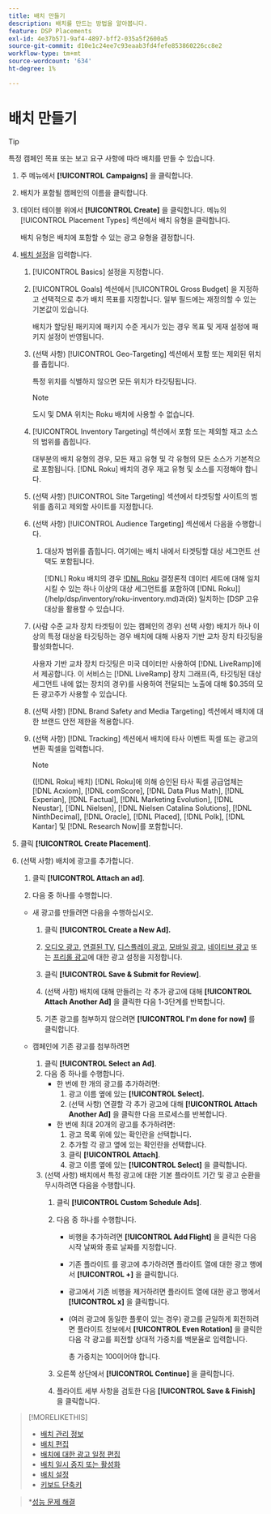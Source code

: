 ```yaml
---
title: 배치 만들기
description: 배치를 만드는 방법을 알아봅니다.
feature: DSP Placements
exl-id: 4e37b571-9af4-4897-bff2-035a5f2600a5
source-git-commit: d10e1c24ee7c93eaab3fd4fefe853860226cc8e2
workflow-type: tm+mt
source-wordcount: '634'
ht-degree: 1%

---
```


# 배치 만들기

>[!TIP]
>
>특정 캠페인 목표 또는 보고 요구 사항에 따라 배치를 만들 수 있습니다.

1. 주 메뉴에서 **[!UICONTROL Campaigns]** 을 클릭합니다.

1. 배치가 포함될 캠페인의 이름을 클릭합니다.

1. 데이터 테이블 위에서 **[!UICONTROL Create]** 을 클릭합니다. 메뉴의 [!UICONTROL Placement Types] 섹션에서 배치 유형을 클릭합니다.

   배치 유형은 배치에 포함할 수 있는 광고 유형을 결정합니다.

1. [배치 설정](placement-settings.md)을 입력합니다.

   1. [!UICONTROL Basics] 설정을 지정합니다.

   1. [!UICONTROL Goals] 섹션에서 [!UICONTROL Gross Budget] 을 지정하고 선택적으로 추가 배치 목표를 지정합니다.
일부 필드에는 재정의할 수 있는 기본값이 있습니다.

      배치가 할당된 패키지에 패키지 수준 게시가 있는 경우 목표 및 게재 설정에 패키지 설정이 반영됩니다.

   1. (선택 사항) [!UICONTROL Geo-Targeting] 섹션에서 포함 또는 제외된 위치를 좁힙니다.

      특정 위치를 식별하지 않으면 모든 위치가 타깃팅됩니다.

      >[!NOTE]
      >
      >도시 및 DMA 위치는 Roku 배치에 사용할 수 없습니다.

   1. [!UICONTROL Inventory Targeting] 섹션에서 포함 또는 제외할 재고 소스의 범위를 좁힙니다.

      대부분의 배치 유형의 경우, 모든 재고 유형 및 각 유형의 모든 소스가 기본적으로 포함됩니다. [!DNL Roku] 배치의 경우 재고 유형 및 소스를 지정해야 합니다.

   1. (선택 사항) [!UICONTROL Site Targeting] 섹션에서 타겟팅할 사이트의 범위를 좁히고 제외할 사이트를 지정합니다.

   1. (선택 사항) [!UICONTROL Audience Targeting] 섹션에서 다음을 수행합니다.

      1. 대상자 범위를 좁힙니다. 여기에는 배치 내에서 타겟팅할 대상 세그먼트 선택도 포함됩니다.

         [!DNL] Roku 배치의 경우 [!DNL Roku](옵트인) 결정론적 데이터 세트에 대해 일치시킬 수 있는 하나 이상의 대상 세그먼트를 포함하여 [!DNL Roku]](/help/dsp/inventory/roku-inventory.md)과(와) 일치하는 [DSP 고유 대상을 활용할 수 있습니다.
   1. (사람 수준 교차 장치 타겟팅이 있는 캠페인의 경우) 선택 사항) 배치가 하나 이상의 특정 대상을 타깃팅하는 경우 배치에 대해 사용자 기반 교차 장치 타깃팅을 활성화합니다.

      사용자 기반 교차 장치 타깃팅은 미국 데이터만 사용하여 [!DNL LiveRamp]에서 제공합니다. 이 서비스는 [!DNL LiveRamp] 장치 그래프(즉, 타깃팅된 대상 세그먼트 내에 없는 장치의 경우)를 사용하여 전달되는 노출에 대해 $0.35의 모든 광고주가 사용할 수 있습니다.

   1. (선택 사항) [!DNL Brand Safety and Media Targeting] 섹션에서 배치에 대한 브랜드 안전 제한을 적용합니다.

   1. (선택 사항) [!DNL Tracking] 섹션에서 배치에 타사 이벤트 픽셀 또는 광고의 변환 픽셀을 입력합니다.

      >[!NOTE]
      >
      >([!DNL Roku] 배치) [!DNL Roku]에 의해 승인된 타사 픽셀 공급업체는 [!DNL Acxiom], [!DNL comScore], [!DNL Data Plus Math], [!DNL Experian], [!DNL Factual], [!DNL Marketing Evolution], [!DNL Neustar], [!DNL Nielsen], [!DNL Nielsen Catalina Solutions], [!DNL NinthDecimal], [!DNL Oracle], [!DNL Placed], [!DNL Polk], [!DNL Kantar] 및 [!DNL Research Now]를 포함합니다.


1. 클릭 **[!UICONTROL Create Placement]**.

1. (선택 사항) 배치에 광고를 추가합니다.

   1. 클릭 **[!UICONTROL Attach an ad]**.

   1. 다음 중 하나를 수행합니다.
   * 새 광고를 만들려면 다음을 수행하십시오.

      1. 클릭 **[!UICONTROL Create a New Ad].**

      1. [오디오 광고](/help/dsp/campaign-management/ads/ad-settings-audio.md), [연결된 TV](/help/dsp/campaign-management/ads/ad-settings-connected-tv.md), [디스플레이 광고](/help/dsp/campaign-management/ads/ad-settings-display.md), [모바일 광고](/help/dsp/campaign-management/ads/ad-settings-mobile.md), [네이티브 광고](/help/dsp/campaign-management/ads/ad-settings-native.md) 또는 [프리롤 광고](/help/dsp/campaign-management/ads/ad-settings-pre-roll.md)에 대한 광고 설정을 지정합니다.

      1. 클릭 **[!UICONTROL Save & Submit for Review]**.

      1. (선택 사항) 배치에 대해 만들려는 각 추가 광고에 대해 **[!UICONTROL Attach Another Ad]** 을 클릭한 다음 1-3단계를 반복합니다.

      1. 기존 광고를 첨부하지 않으려면 **[!UICONTROL I'm done for now]** 를 클릭합니다.
   * 캠페인에 기존 광고를 첨부하려면

      1. 클릭 **[!UICONTROL Select an Ad]**.
      1. 다음 중 하나를 수행합니다.
         * 한 번에 한 개의 광고를 추가하려면:
            1. 광고 이름 옆에 있는 **[!UICONTROL Select].**
            1. (선택 사항) 연결할 각 추가 광고에 대해 **[!UICONTROL Attach Another Ad]** 을 클릭한 다음 프로세스를 반복합니다.
         * 한 번에 최대 20개의 광고를 추가하려면:
            1. 광고 목록 위에 있는 확인란을 선택합니다.
            1. 추가할 각 광고 옆에 있는 확인란을 선택합니다.
            1. 클릭 **[!UICONTROL Attach]**.
            1. 광고 이름 옆에 있는 **[!UICONTROL Select]** 을 클릭합니다.
      1. (선택 사항) 배치에서 특정 광고에 대한 기본 플라이트 기간 및 광고 순환을 무시하려면 다음을 수행합니다.
         1. 클릭 **[!UICONTROL Custom Schedule Ads]**.

         1. 다음 중 하나를 수행합니다.

            * 비행을 추가하려면 **[!UICONTROL Add Flight]** 을 클릭한 다음 시작 날짜와 종료 날짜를 지정합니다.

            * 기존 플라이트 를 광고에 추가하려면 플라이트 열에 대한 광고 행에서 **[!UICONTROL +]** 을 클릭합니다.

            * 광고에서 기존 비행을 제거하려면 플라이트 열에 대한 광고 행에서 **[!UICONTROL x]** 을 클릭합니다.

            * (여러 광고에 동일한 플롯이 있는 경우) 광고를 균일하게 회전하려면 플라이트 정보에서 **[!UICONTROL Even Rotation]** 을 클릭한 다음 각 광고를 회전할 상대적 가중치를 백분율로 입력합니다.

               총 가중치는 100이어야 합니다.
         1. 오른쪽 상단에서 **[!UICONTROL Continue]** 을 클릭합니다.

         1. 플라이트 세부 사항을 검토한 다음 **[!UICONTROL Save & Finish]** 을 클릭합니다.




>[!MORELIKETHIS]
>
>* [배치 관리 정보](placement-about.md)
>* [배치 편집](placement-edit.md)
>* [배치에 대한 광고 일정 편집](placement-edit-ad-schedule.md)
>* [배치 일시 중지 또는 활성화](placement-pause-activate.md)
>* [배치 설정](placement-settings.md)
>* [키보드 단축키](/help/dsp/campaign-management/reports/keyboard-shortcuts.md)

   >*[성능 문제 해결](/help/dsp/optimization/troubleshooting-performance.md)


